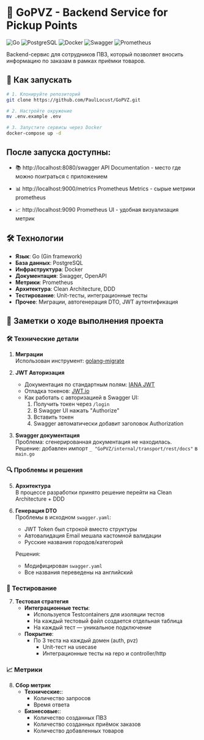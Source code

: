 # 🚀 GoPVZ - Backend Service for Pickup Points

![Go](https://img.shields.io/badge/Go-1.21+-00ADD8?logo=go)
![PostgreSQL](https://img.shields.io/badge/PostgreSQL-16+-4169E1?logo=postgresql)
![Docker](https://img.shields.io/badge/Docker-24+-2496ED?logo=docker)
![Swagger](https://img.shields.io/badge/Swagger-3.0-85EA2D?logo=swagger)
![Prometheus](https://img.shields.io/badge/Prometheus-2.47-E6522C?logo=prometheus)

Backend-сервис для сотрудников ПВЗ, который позволяет вносить информацию по заказам в рамках приёмки товаров.

## 🚀 Как запускать

```bash
# 1. Клонируйте репозиторий
git clone https://github.com/PaulLocust/GoPVZ.git

# 2. Настройте окружение
mv .env.example .env

# 3. Запустите сервисы через Docker
docker-compose up -d
```

## После запуска доступны:
- 📚 http://localhost:8080/swagger API Documentation - место где можно поиграться с приложением

- 📊 http://localhost:9000/metrics Prometheus Metrics - сырые метрики prometheus

- 📈 http://localhost:9090 Prometheus UI - удобная визуализация метрик

## 🛠 Технологии
- **Язык**: Go (Gin framework)
- **База данных**: PostgreSQL
- **Инфраструктура**: Docker
- **Документация**: Swagger, OpenAPI
- **Метрики**: Prometheus
- **Архитектура**: Clean Architecture, DDD
- **Тестирование**: Unit-тесты, интеграционные тесты
- **Прочее**: Миграции, автогенерация DTO, JWT аутентификация



## 📝 Заметки о ходе выполнения проекта

### 🛠 Технические детали
1. **Миграции**  
   Использован инструмент: [golang-migrate](https://github.com/golang-migrate/migrate/releases)

2. **JWT Авторизация**  
   - Документация по стандартным полям: [IANA JWT](https://www.iana.org/assignments/jwt/jwt.xhtml)  
   - Отладка токенов: [JWT.io](https://jwt.io/)  
   - Как работать с авторизацией в Swagger UI:  
     1. Получить токен через `/login`  
     2. В Swagger UI нажать "Authorize"  
     3. Вставить токен  
     4. Swagger автоматически добавит заголовок Authorization

3. **Swagger документация**  
   Проблема: сгенерированная документация не находилась.  
   Решение: добавлен импорт `_ "GoPVZ/internal/transport/rest/docs"` в `main.go`

### 🔍 Проблемы и решения

5. **Архитектура**  
   В процессе разработки принято решение перейти на Clean Architecture + DDD

6. **Генерация DTO**  
   Проблемы в исходном `swagger.yaml`:  
   - JWT Token был строкой вместо структуры  
   - Автовалидация Email мешала кастомной валидации  
   - Русские названия городов/категорий  
   
   Решения:  
   - Модифицирован `swagger.yaml`  
   - Все названия переведены на английский

### 🧪 Тестирование

7. **Тестовая стратегия**  
   - **Интеграционные тесты**:  
     - Используется Testcontainers для изоляции тестов  
     - На каждый тестовый файл создается отдельная таблица  
     - На каждый тест — уникальное подключение  
   - **Покрытие**:  
     - По 3 теста на каждый домен (auth, pvz)  
       - Unit-тест на usecase  
       - Интеграционные тесты на repo и controller/http

### 📈 Метрики
8. **Сбор метрик**
   - **Технические:**:
     - Количество запросов
     - Время ответа
   - **Бизнесовые:**:
     - Количество созданных ПВЗ
     - Количество созданных приёмок заказов
     - Количество добавленных товаров 